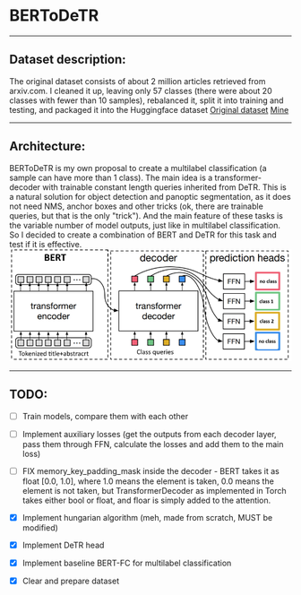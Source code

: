 # BERToDeTR
____
## Dataset description:
The original dataset consists of about 2 million articles retrieved from arxiv.com. I cleaned it up, leaving only 57 classes (there were about 20 classes with fewer than 10 samples), rebalanced it, split it into training and testing, and packaged it into the Huggingface dataset
[Original dataset](https://www.kaggle.com/datasets/Cornell-University/arxiv)
[Mine](https://www.kaggle.com/datasets/ushakovnikitamipt/arxiv-multilable-classification)
____
## Architecture:
BERToDeTR is my own proposal to create a multilabel classification (a sample can have more than 1 class). The main idea is a transformer-decoder with trainable constant length queries inherited from DeTR. This is a natural solution for object detection and panoptic segmentation, as it does not need NMS, anchor boxes and other tricks (ok, there are trainable queries, but that is the only "trick"). And the main feature of these tasks is the variable number of model outputs, just like in multilabel classification. So I decided to create a combination of BERT and DeTR for this task and test if it is effective.
![BERToDeTR architecture](https://github.com/AnihilatorGun/NN_studying/blob/master/BERToDeTR/BERToDeTR_architecture.jpg)
____
## TODO:
- [ ] Train models, compare them with each other
- [ ] Implement auxiliary losses (get the outputs from each decoder layer, pass them through FFN, calculate the losses and add them to the main loss)
- [ ] FIX memory_key_padding_mask inside the decoder - BERT takes it as float [0.0, 1.0], where 1.0 means the element is taken, 0.0 means the element is not taken, but TransformerDecoder as implemented in Torch takes either bool or float, and floar is simply added to the attention.
- [x] Implement hungarian algorithm (meh, made from scratch, MUST be modified)
- [x] Implement DeTR head
- [x] Implement baseline BERT-FC for multilabel classification
- [x] Clear and prepare dataset

